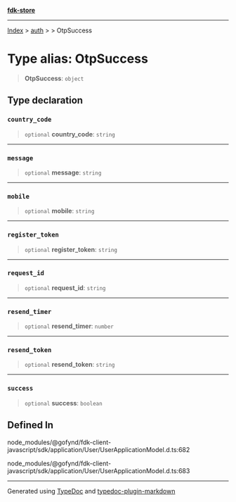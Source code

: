 [**fdk-store**](../../../README.md)
***

[Index](../../../API.md) > [auth](../../README.md) > [<internal>](../README.md) > OtpSuccess

# Type alias: OtpSuccess

> **OtpSuccess**: `object`

## Type declaration

### `country_code`

> `optional` **country\_code**: `string`

***

### `message`

> `optional` **message**: `string`

***

### `mobile`

> `optional` **mobile**: `string`

***

### `register_token`

> `optional` **register\_token**: `string`

***

### `request_id`

> `optional` **request\_id**: `string`

***

### `resend_timer`

> `optional` **resend\_timer**: `number`

***

### `resend_token`

> `optional` **resend\_token**: `string`

***

### `success`

> `optional` **success**: `boolean`

## Defined In

node\_modules/@gofynd/fdk-client-javascript/sdk/application/User/UserApplicationModel.d.ts:682

node\_modules/@gofynd/fdk-client-javascript/sdk/application/User/UserApplicationModel.d.ts:683

***
Generated using [TypeDoc](https://typedoc.org/) and [typedoc-plugin-markdown](https://www.npmjs.com/package/typedoc-plugin-markdown)
